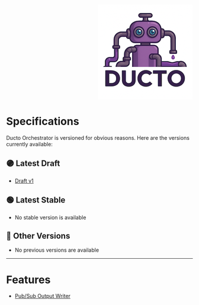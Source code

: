 <!--suppress HtmlDeprecatedAttribute -->
<p align="right">
    <a href="https://github.com/tommed" title="See Project Ducto">
        <img src="../assets/ducto-logo-small.png" alt="A part of Project Ducto"/>
    </a>
</p>

# Specifications

Ducto Orchestrator is versioned for obvious reasons. Here are the versions currently available:

## 🟣 Latest Draft

- [Draft v1](./spec-v1.md)

## 🟢 Latest Stable

- No stable version is available

##  🔘 Other Versions

- No previous versions are available

---
# Features

- [Pub/Sub Output Writer](./spec-feat-output-pubsub.md)